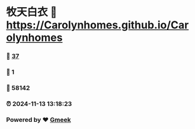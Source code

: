 # 牧天白衣 :link: https://Carolynhomes.github.io/Carolynhomes 
### :page_facing_up: [37](https://Carolynhomes.github.io/Carolynhomes/tag.html) 
### :speech_balloon: 1 
### :hibiscus: 58142 
### :alarm_clock: 2024-11-13 13:18:23 
### Powered by :heart: [Gmeek](https://github.com/Meekdai/Gmeek)

